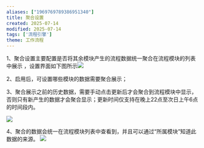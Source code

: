```yaml
---
aliases: ["1969769789386951340"]
title: 聚合设置
created: 2025-07-14
modified: 2025-07-14
tags: ['流程引擎']
theme: 工作流程
---
```


1、聚合设置主要配置是否将其余模块产生的流程数据统一聚合在流程模块的列表中展示 ，设置界面如下图所示![](17c8fec6ccda90d5309ea725b5d0d7cc.jpg)

2、启用后，可设置哪些模块的数据需要聚合展示；

3、聚合展示之前的历史数据，需要手动点击更新后才会聚合到流程模块中显示，否则只有新产生的数据才会聚合显示；更新时间仅支持在晚上22点至次日上午6点的时间段内。

![](f479fea6750283b58d5cfd20a35678b2.jpg)

4、聚合的数据会统一在流程模块列表中查看到，并且可以通过“所属模块”知道此数据的来源。 ![](53f47aa78adc59de789f2329e382a211.jpg)